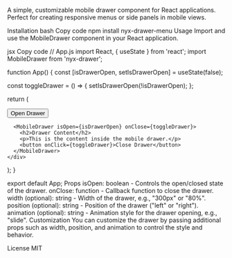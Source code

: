 A simple, customizable mobile drawer component for React applications. Perfect for creating responsive menus or side panels in mobile views.

Installation
bash
Copy code
npm install nyx-drawer-menu
Usage
Import and use the MobileDrawer component in your React application.

jsx
Copy code
// App.js
import React, { useState } from 'react';
import MobileDrawer from 'nyx-drawer';

function App() {
  const [isDrawerOpen, setIsDrawerOpen] = useState(false);

  const toggleDrawer = () => {
    setIsDrawerOpen(!isDrawerOpen);
  };

  return (
    <div>
      <button onClick={toggleDrawer}>Open Drawer</button>
      
      <MobileDrawer isOpen={isDrawerOpen} onClose={toggleDrawer}>
        <h2>Drawer Content</h2>
        <p>This is the content inside the mobile drawer.</p>
        <button onClick={toggleDrawer}>Close Drawer</button>
      </MobileDrawer>
    </div>
  );
}

export default App;
Props
isOpen: boolean - Controls the open/closed state of the drawer.
onClose: function - Callback function to close the drawer.
width (optional): string - Width of the drawer, e.g., "300px" or "80%".
position (optional): string - Position of the drawer ("left" or "right").
animation (optional): string - Animation style for the drawer opening, e.g., "slide".
Customization
You can customize the drawer by passing additional props such as width, position, and animation to control the style and behavior.

License
MIT

